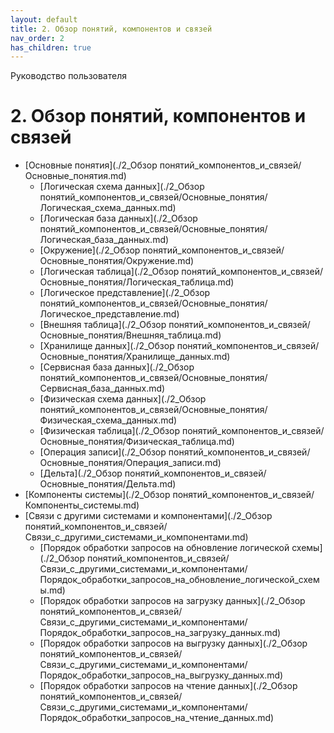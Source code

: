 ```yaml
---
layout: default
title: 2. Обзор понятий, компонентов и связей
nav_order: 2
has_children: true
---
```


Руководство пользователя

2\. Обзор понятий, компонентов и связей
======================================

*   [Основные понятия](./2_Обзор понятий_компонентов_и_связей/Основные_понятия.md)
    *   [Логическая схема данных](./2_Обзор понятий_компонентов_и_связей/Основные_понятия/Логическая_схема_данных.md)
    *   [Логическая база данных](./2_Обзор понятий_компонентов_и_связей/Основные_понятия/Логическая_база_данных.md)
    *   [Окружение](./2_Обзор понятий_компонентов_и_связей/Основные_понятия/Окружение.md)
    *   [Логическая таблица](./2_Обзор понятий_компонентов_и_связей/Основные_понятия/Логическая_таблица.md)
    *   [Логическое представление](./2_Обзор понятий_компонентов_и_связей/Основные_понятия/Логическое_представление.md)
    *   [Внешняя таблица](./2_Обзор понятий_компонентов_и_связей/Основные_понятия/Внешняя_таблица.md)
    *   [Хранилище данных](./2_Обзор понятий_компонентов_и_связей/Основные_понятия/Хранилище_данных.md)
    *   [Сервисная база данных](./2_Обзор понятий_компонентов_и_связей/Основные_понятия/Сервисная_база_данных.md)
    *   [Физическая схема данных](./2_Обзор понятий_компонентов_и_связей/Основные_понятия/Физическая_схема_данных.md)
    *   [Физическая таблица](./2_Обзор понятий_компонентов_и_связей/Основные_понятия/Физическая_таблица.md)
    *   [Операция записи](./2_Обзор понятий_компонентов_и_связей/Основные_понятия/Операция_записи.md)
    *   [Дельта](./2_Обзор понятий_компонентов_и_связей/Основные_понятия/Дельта.md)
*   [Компоненты системы](./2_Обзор понятий_компонентов_и_связей/Компоненты_системы.md)
*   [Связи с другими системами и компонентами](./2_Обзор понятий_компонентов_и_связей/Связи_с_другими_системами_и_компонентами.md)
    *   [Порядок обработки запросов на обновление логической схемы](./2_Обзор понятий_компонентов_и_связей/Связи_с_другими_системами_и_компонентами/Порядок_обработки_запросов_на_обновление_логической_схемы.md)
    *   [Порядок обработки запросов на загрузку данных](./2_Обзор понятий_компонентов_и_связей/Связи_с_другими_системами_и_компонентами/Порядок_обработки_запросов_на_загрузку_данных.md)
    *   [Порядок обработки запросов на выгрузку данных](./2_Обзор понятий_компонентов_и_связей/Связи_с_другими_системами_и_компонентами/Порядок_обработки_запросов_на_выгрузку_данных.md)
    *   [Порядок обработки запросов на чтение данных](./2_Обзор понятий_компонентов_и_связей/Связи_с_другими_системами_и_компонентами/Порядок_обработки_запросов_на_чтение_данных.md)
